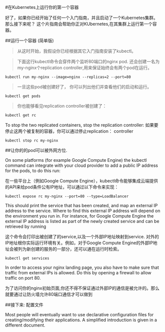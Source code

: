 #在Kubernetes上运行你的第一个容器

好了，如果你已经开始了任何一个入门指南，并且启动了一个Kubernetes集群。那么接下来呢？ 这个片指南会帮助你正对KUbernetes,在其集群上运行第一个容器。

##运行一个容器 (简单版)

>从这时开始，我假设你已经根据其它入门指南安装了kubectl。

>下面这行kubectl命令会穿件两个监听80端口的nginx pod. 还会创建一名为my-nginx个replication controller,用来保证始终会有两个pod在运行。

```
kubectl run my-nginx --image=nginx --replicas=2 --port=80
```

>一旦这些pod被创建好了， 你可以列出他们并查看他们的启动和运行。

```
kubectl get pods
```

>你也能够看见replication controller被创建了：

```
kubectl get rc
```
To stop the two replicated containers, stop the replication controller:
如果要停止这两个被复制的容器，你可以通过停止replication： controller

```
kubectl stop rc my-nginx
```

##让你的的pod可以被外网方位.

On some platforms (for example Google Compute Engine) the kubectl command can integrate with your cloud provider to add a public IP address for the pods, to do this run:

在一些平台上（例如Google Compute Engine），kubectl命令能够集成云端提供的API来给pod条件公有IP地址，可以通过以下命令来实现：

```
kubectl expose rc my-nginx --port=80 --type=LoadBalancer
```

This should print the service that has been created, and map an external IP address to the service. Where to find this external IP address will depend on the environment you run in. For instance, for Google Compute Engine the external IP address is listed as part of the newly created service and can be retrieved by running

这个命令会打印出被创建了的service,以及一个外部IP地址映射到service. 对外的IP地址根你实际运行环境有关。例如，对于Google Compute Engine的外部IP地址会被列为新创建的服务的一部分，还可以通在运行时检索。

```
kubectl get services
```

In order to access your nginx landing page, you also have to make sure that traffic from external IPs is allowed. Do this by opening a firewall to allow traffic on port 80.

为了访问你的nginx初始页面,你还不得不保证通过外部IP的通信是被允许的。那么就要通过让防火墙允许80端口通信才可以做到

##接下来: 配置文件

Most people will eventually want to use declarative configuration files for creating/modifying their applications. A simplified introduction is given in a different document.


